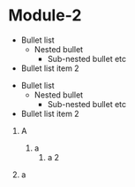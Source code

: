 # Module-2

* Bullet list
    * Nested bullet
        * Sub-nested bullet etc
* Bullet list item 2

- Bullet list
    - Nested bullet
        - Sub-nested bullet etc
- Bullet list item 2 

1. A
    1. a
        1. a
        2

3. a
 
